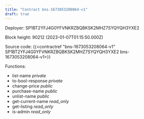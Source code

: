 ```yaml
---
title: "Contract bns-1673053208064-v1"
draft: true
---
```

Deployer: SP1BT2YFJ4G0YFVNKRZBQBKSK2MHZ7SYQYQH3YXE2


 



Block height: 90212 (2023-01-07T01:15:50.000Z)

Source code: {{<contractref "bns-1673053208064-v1" SP1BT2YFJ4G0YFVNKRZBQBKSK2MHZ7SYQYQH3YXE2 bns-1673053208064-v1>}}

Functions:

* list-name _private_
* to-bool-response _private_
* change-price _public_
* purchase-name _public_
* unlist-name _public_
* get-current-name _read_only_
* get-listing _read_only_
* is-admin _read_only_
